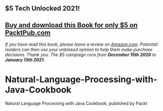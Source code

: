 ## $5 Tech Unlocked 2021!
[Buy and download this Book for only $5 on PacktPub.com](https://www.packtpub.com/product/natural-language-processing-with-java-cookbook/9781789801156)
-----
*If you have read this book, please leave a review on [Amazon.com](https://www.amazon.com/gp/product/178980115X).     Potential readers can then use your unbiased opinion to help them make purchase decisions. Thank you. The $5 campaign         runs from __December 15th 2020__ to __January 13th 2021.__*

# Natural-Language-Processing-with-Java-Cookbook
Natural Language Processing with Java Cookbook, published by Packt
